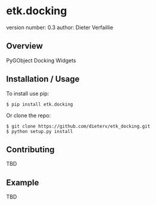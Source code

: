 
etk.docking
===============================

version number: 0.3
author: Dieter Verfaillie

Overview
--------

PyGObject Docking Widgets

Installation / Usage
--------------------

To install use pip:

    $ pip install etk.docking


Or clone the repo:

    $ git clone https://github.com/dieterv/etk_docking.git
    $ python setup.py install

Contributing
------------

TBD

Example
-------

TBD
